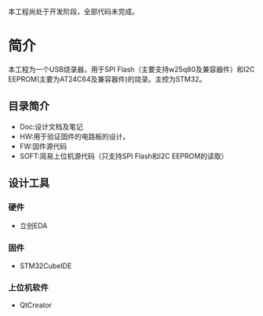 本工程尚处于开发阶段，全部代码未完成。

# 简介

本工程为一个USB烧录器，用于SPI Flash（主要支持w25q80及兼容器件）和I2C EEPROM(主要为AT24C64及兼容器件)的烧录。主控为STM32。

## 目录简介

* Doc:设计文档及笔记
* HW:用于验证固件的电路板的设计。
* FW:固件源代码
* SOFT:简易上位机源代码（只支持SPI Flash和I2C EEPROM的读取）



## 设计工具

### 硬件

* 立创EDA

### 固件

* STM32CubeIDE

### 上位机软件

* QtCreator
